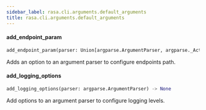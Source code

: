 ```yaml
---
sidebar_label: rasa.cli.arguments.default_arguments
title: rasa.cli.arguments.default_arguments
---
```

#### add\_endpoint\_param

```python
add_endpoint_param(parser: Union[argparse.ArgumentParser, argparse._ActionsContainer], help_text: Text, default: Optional[Text] = DEFAULT_ENDPOINTS_PATH) -> None
```

Adds an option to an argument parser to configure endpoints path.

#### add\_logging\_options

```python
add_logging_options(parser: argparse.ArgumentParser) -> None
```

Add options to an argument parser to configure logging levels.

